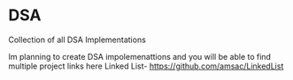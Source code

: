 # DSA
Collection of all DSA Implementations

Im planning to create DSA impolemenattions and you will be able to find multiple project links here
Linked List- https://github.com/amsac/LinkedList
